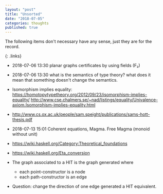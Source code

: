 ```yaml
---
layout: "post"
title: "Unsorted"
date: "2018-07-05"
categories: thoughts
published: true
---
```


The following items don't necessary have any sense, just they are for the record.

{: .links}

  - 2018-07-06 13:30 planar graphs certificates by using fields (F₂)

  - 2018-07-06 13:30 what is the semantics of type theory? what does it mean that something doesn't change the semantics.

  - Isomorphism implies equality: https://homotopytypetheory.org/2012/09/23/isomorphism-implies-equality/
  http://www.cse.chalmers.se/~nad/listings/equality/Univalence-axiom.Isomorphism-implies-equality.html

  - http://www.cs.ox.ac.uk/people/sam.speight/publications/sams-hott-thesis.pdf

  - 2018-07-13 15:01 Coherent equations, Magma. Free Magma (monoid without unit)

  - https://wiki.haskell.org/Category:Theoretical_foundations
  - https://wiki.haskell.org/Eta_conversion

  - The graph associated to a HIT is the graph generated where

      - each point-constructor is a node
      - each path-constructor is an edge

  - Question: change the direction of one edge generated
    a HIT equivalent.

